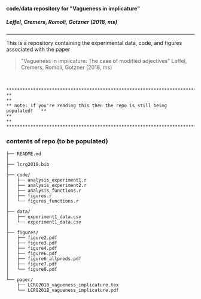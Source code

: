 
#### code/data repository for "Vagueness in implicature"  

##### Leffel, Cremers, Romoli, Gotzner (2018, ms)
<hr>

This is a repository containing the experimental data, code, and figures associated with the paper
> "Vagueness in implicature: The case of modified adjectives" 
> Leffel, Cremers, Romoli, Gotzner (2018, ms) 

<br>

	****************************************************************************
	**                                                                        **
	** note: if you're reading this then the repo is still being populated!   **
	**                                                                        **
	****************************************************************************



### contents of repo (to be populated)

```
├── README.md
│
├── lcrg2018.bib
│
├── code/
│   ├── analysis_experiment1.r
│   ├── analysis_experiment2.r
│   ├── analysis_functions.r
│   ├── figures.r
│   └── figures_functions.r
│
├── data/
│   ├── experiment1_data.csv
│   └── experiment1_data.csv
│
├── figures/
│   ├── figure2.pdf
│   ├── figure3.pdf
│   ├── figure4.pdf
│   ├── figure6.pdf
│   ├── figure6_allpreds.pdf
│   ├── figure7.pdf
│   └── figure8.pdf
│
└── paper/
    ├── LCRG2018_vagueness_implicature.tex
    └── LCRG2018_vagueness_implicature.pdf

```


